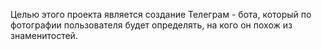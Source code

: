 Целью этого проекта является создание Телеграм - бота, который по фотографии пользователя будет определять, на кого он похож из знаменитостей.
